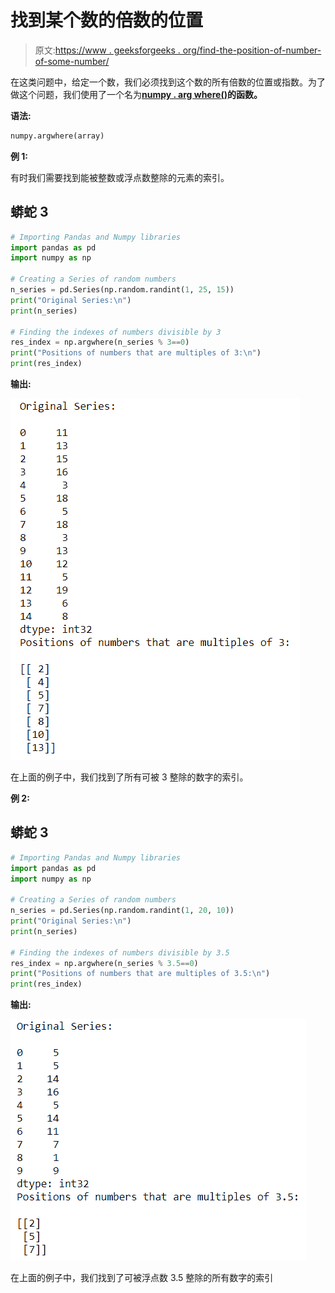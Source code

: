 # 找到某个数的倍数的位置

> 原文:[https://www . geeksforgeeks . org/find-the-position-of-number-of-some-number/](https://www.geeksforgeeks.org/find-the-position-of-number-that-is-multiple-of-certain-number/)

在这类问题中，给定一个数，我们必须找到这个数的所有倍数的位置或指数。为了做这个问题，我们使用了一个名为[**numpy . arg where()**](https://www.geeksforgeeks.org/numpy-argwhere-in-python/)**的函数。**

**语法:**

```py
numpy.argwhere(array)

```

**例 1:**

有时我们需要找到能被整数或浮点数整除的元素的索引。

## 蟒蛇 3

```py
# Importing Pandas and Numpy libraries
import pandas as pd
import numpy as np

# Creating a Series of random numbers
n_series = pd.Series(np.random.randint(1, 25, 15))
print("Original Series:\n")
print(n_series)

# Finding the indexes of numbers divisible by 3
res_index = np.argwhere(n_series % 3==0)
print("Positions of numbers that are multiples of 3:\n")
print(res_index)
```

**输出:**

![](img/f0977b4c58eafdd79cd85a777c192e53.png)

在上面的例子中，我们找到了所有可被 3 整除的数字的索引。

**例 2:**

## 蟒蛇 3

```py
# Importing Pandas and Numpy libraries
import pandas as pd
import numpy as np

# Creating a Series of random numbers
n_series = pd.Series(np.random.randint(1, 20, 10))
print("Original Series:\n")
print(n_series)

# Finding the indexes of numbers divisible by 3.5
res_index = np.argwhere(n_series % 3.5==0)
print("Positions of numbers that are multiples of 3.5:\n")
print(res_index)
```

**输出:**

![](img/153e09e97eaffcde02fa1e5127e126b3.png)

在上面的例子中，我们找到了可被浮点数 3.5 整除的所有数字的索引